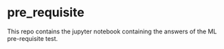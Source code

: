 # pre_requisite
This repo contains the jupyter notebook containing the answers of the ML pre-requisite test.
